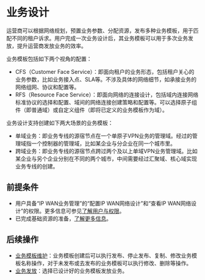# 业务设计
运营商可以根据网络规划，预置业务参数、分配资源，发布多种业务模板，用于匹配不同的租户诉求。用户完成一次业务设计后，其业务模板可以用于多次业务发放，提升运营商发放业务的效率。

业务模板包括如下两个视角的配置：
- CFS（Customer Face Service）：即面向租户的业务形态，包括租户关心的业务参数，比如业务接入点、SLA等。不涉及具体的网络细节，如承接业务的网络组网、协议和配置等。
- RFS（Resource Face Service）：即面向网络的连接设计，包括域内连接网络标准协议的选择和配置、域间的网络连接创建策略和配置等。可以选择原子组件（即普通域）或自定义组件（即将已定义的业务模板作为域）。

业务设计支持创建如下两大场景的业务模板：
- 单域业务：即业务专线的源宿节点在一个单原子VPN业务的管理域。经过的管理域指一个控制器的管理域，比如某企业与分企业在同一个城市里。
- 跨域业务：即业务专线的源宿节点跨过两个及以上单域VPN业务管理域。比如某企业与另个企业分别在不同的两个城市，中间需要经过汇聚域、核心域实现业务专线的创建。

## 前提条件
- 用户具备“IP WAN业务管理”的“配置IP WAN网络设计”和“查看IP WAN网络设计”的权限。更多信息可参见[了解用户与权限](/hedex/hedex.do?lib=ies_control_zh&id=AdminConsoleHome_002&locale=zh-cn)。
- 已完成基础资源的准备，[了解更多信息](/hedex/hedex.do?lib=ies_control_zh&id=AdminConsoleHome_002&locale=zh-cn)。

## 后续操作
- [业务模板维护](/vpndesignwebsite/manage/index.html?agencyId=1&locale=zh-cn)：业务模板创建后可以执行发布、停止发布、复制、修改业务模板名称操作，对于未发布或去发布的业务模板可以执行修改、删除等操作。
- [业务发放](/ui/wansolution/v1/pages/provision.html?showMenu=false&agencyId=1&locale=zh-cn)：选择已设计好的业务模板发放业务。
